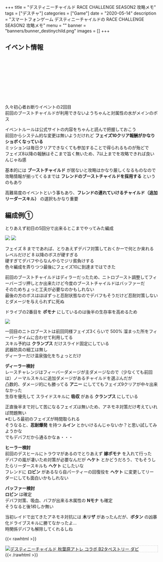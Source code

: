 +++
title = "デスティニーチャイルド RACE CHALLENGE SEASON2 攻略メモ"
tags = ["デスチャ"]
categories = ["Game"]
date = "2020-05-14"
description = "スマートフォンゲーム デスティニーチャイルドの RACE CHALLENGE SEASON2 攻略メモ"
menu = ""
banner = "banners/bunner_destinychild.png"
images = []
+++

<!--more-->

## イベント情報
<div class="iframely-embed"><div class="iframely-responsive" style="height: 140px; padding-bottom: 0;"><a href="http://blog.destiny-child.jp/archives/24403612.html" data-iframely-url="//cdn.iframe.ly/T7T7Jjf?iframe=card-small"></a></div></div><script async src="//cdn.iframe.ly/embed.js" charset="utf-8"></script>  

久々初心者お断りイベントの2回目  
前回のブーストチャイルドが利用できないようちゃんと対属性の水がメインのボス  

イベントルールは公式サイトの内容をちゃんと読んで把握しておこう  
前回からシステム的な変更は無いようだけれど **フェイズ10クリア報酬がかなりショボくなっている**  
ミッションは毎日クリアできなくても参加することで得られるものが殆どで  
フェイズ8以降の報酬はそこまで旨く無いため、7以上までを攻略できれば良いんじゃね感  

基本的には **ブーストチャイルド** が居ないと攻略はかなり厳しくなるものなので  
攻略情報が揃ってくるまでは **フレンドのブーストチャイルドを採用する** というのもあり  

高難易度のイベントという事もあり、**フレンドの連れていけるチャイルド（追加リーダースキル）** の選択もかなり重要  

## 編成例①
とりあえず初日の5回分で出来るとこまでやってみた編成  

<img src="/images/2020/destiny-child-rc/rc02-1.png" />  
<img src="/images/2020/destiny-child-rc/rc02-2.png" />  

フェイズ 8 までであれば、とりあえずデバフ対策しておくかーで何とか来れるレベルだけど 8 以降のボスが硬すぎる  
硬すぎてデバフやらなんやらでジリ貧負けする  
色々編成を弄りつつ最後にフェイズ10に到達まではできた  

前回のブーストチャイルドはディラーだったため、ニトロブースト調整してフィーバーゴリ押しとか出来たけど今度のブーストチャイルドはバッファーだ  
そのためちょっと工夫が必要なのかもしれない  
最後の方のボスはほぼずっと忍耐状態なのでデバフもそうだけど忍耐対策しないとダメージを与えられずに死ぬ  

ドライブの2番目を **ポモナ** にしているのは後半の生存率を高めるため  

<img src="/images/2020/destiny-child-rc/rc02-3.png" />  

一回目のニトロブーストは前回同様フェイズ3くらいで 500% 溜まった所をフィーバータイムに合わせて利用してる  
スキル予約は **クランプス** だけスライド固定にしている  
武器防具の細工は無し  
ディーラーだけ温泉強化をちょっとだけ  

**<i class="far fa-question-circle"></i> ディーラー検討**  
レースチャレンジはフィーバーダメージが主ダメージなので（少なくても前回は）ノーマルスキルに追加ダメージがあるチャイルドを選ぶんだが  
凸数的、ダメージ的にも勝ってる **アニー** にしててもフェイズ9クリアが中々出来なかった  
生存を優先して スライドスキルに **吸収** がある **クランプス** にしている  

正直後半まで対して苦になるフェイズは無いため、アネモネ対策だけ考えていれば問題無い  
※むしろ最初のフェイズが時間取られる  
そうなると、**忍耐爆発** を持つ **ルイン** とかいけるんじゃないか？と思い試してみようかな  
でもデバフだから通るかなぁ・・・ 

**<i class="far fa-question-circle"></i> ヒーラー検討**  
前回のデスヒールにトラウマがあるのでとりあえず **嫁ポモナ** を入れて行った  
デバフの嵐が凄いため対策が必要なんだが **ヘケト** とかどうだろう、でもそうしたらリーダースキルも **ヘケト** にしたいな  
フレンドに **ロビン** があるなら自パーティーの回復役を **ヘケト** に変更してリーダーにしても面白いかもしれない  

**<i class="far fa-question-circle"></i> バッファー検討**  
**ロビン** は確定  
デバフ対策、吸血、バフが出来る木属性の **Nモナ** も確定  
そうなると後1枠しか無い  

当初レイドで出てきたアネモネ対抗には **木リザ** があったんだが、**ボタン** の凶暴化ドライブスキルに勝てなかったよ...  
時関係デバフも解除してくれるしね  

{{< rawhtml >}}
<div style="border: dashed 1px #ccc;">
<a href="http://www.amazon.co.jp/exec/obidos/ASIN/B07H3319GX/sinokyoufu-22/ref=nosim/" name="amazletlink" target="_blank"><img src="https://images-fe.ssl-images-amazon.com/images/I/51MxXwUpZWL._SL160_.jpg" alt="デスティニーチャイルド 秋葉原アトレ コラボ B2タペストリー ダビ" style="border: none;" /></a>
</div>
{{< /rawhtml >}}
